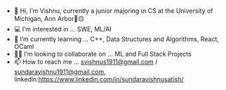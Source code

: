 - 👋 Hi, I’m Vishnu, currently a junior majoring in CS at the University of Michigan, Ann Arbor💙🟡
- 💻 I’m interested in ... SWE, ML/AI
- 📖 I’m currently learning ... C++, Data Structures and Algorithms, React, OCaml
- 👷‍♂️ I’m looking to collaborate on ... ML and Full Stack Projects
- 📫 How to reach me ... svishnus1911@gmail.com / sundaravishnu1911@gmail.com, linkedin:https://www.linkedin.com/in/sundaravishnusatish/

<!---
svishnus/svishnus is a ✨ special ✨ repository because its `README.md` (this file) appears on your GitHub profile.
You can click the Preview link to take a look at your changes.
--->
